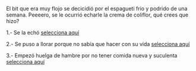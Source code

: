 [//]: # (Diana:)
[//]: # (hablar-con-hugo.md)
[//]: # (brincar-de-gusto.md)
[//]: # (alguno otro de tu preferencia)

El bit que era muy flojo se decicidió por el espagueti frio y podrido de una semana. 
Peeeero, se le ocurrió echarle la crema de coliflor, qué crees que hizo?

1.- Se la echó [selecciona aquí](echarle-la-crema.md)

2.- Se puso a llorar porque no sabía que hacer con su vida [selecciona aquí](no-se-que-hacer-con-mi-vida.md)

3.- Empezó huelga de hambre por no tener comida nueva y suculenta [selecciona aquí](sin-comida-nueva-y-suculenta.md)
